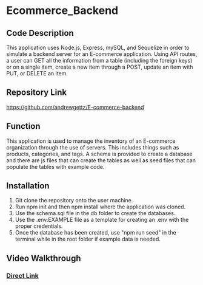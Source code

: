 # Ecommerce_Backend

## Code Description
This application uses Node.js, Express, mySQL, and Sequelize in order to simulate a backend server for an E-commerce application. Using API routes, a user can GET all the information from a table (including the foreign keys) or on a single item, create a new item through a POST, update an item with PUT, or DELETE an item. 

## Repository Link
https://github.com/andrewgettz/E-commerce-backend

## Function
This application is used to manage the inventory of an E-commerce organization through the use of servers. This includes things such as products, categories, and tags. A schema is provided to create a database and there are js files that can create the tables as well as seed files that can populate the tables with example code.

## Installation
1. Git clone the repository onto the user machine.
2. Run npm init and then npm install where the application was cloned. 
3. Use the schema.sql file in the db folder to create the databases.
4. Use the .env.EXAMPLE file as a template for creating an .env with the proper credentials.
5. Once the database has been created, use "npm run seed" in the terminal while in the root folder if example data is needed.

## Video Walkthrough

### [Direct Link](https://www.youtube.com/watch?v=YuS9RT4eY0k)
